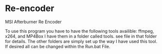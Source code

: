 Re-encoder
==========

MSI Afterburner Re Encoder

To use this program you have to have the following tools availible: ffmpeg, x264, and MP4Box I have them in a folder called tools. see file in that folder for details. The other folders are simply set up the way I have used this tool. If desired all can be changed within the Run.bat File.

